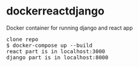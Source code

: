 # dockerreactdjango
Docker container for running django and react app

<pre>
clone repo
$ docker-compose up --build
react part is in localhost:3000
django part is in localhost:8000
</pre>
